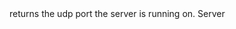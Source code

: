 <function name="GetUDPPort" parent="gameserver" type="libraryfunc">
	<description>
		returns the udp port the server is running on.
		<added version="0.7"></added>
	</description>
	<realm>Server</realm>
	<rets>
		<ret name="port" type="number"></ret>
	</rets>
</function>